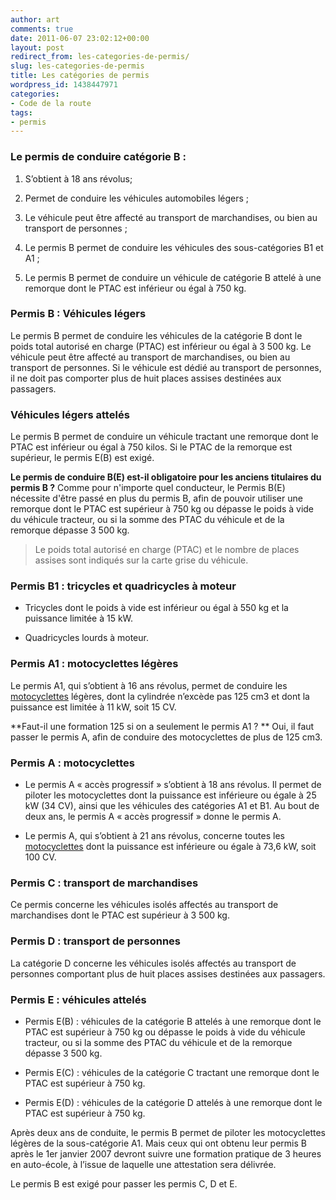 ```yaml
---
author: art
comments: true
date: 2011-06-07 23:02:12+00:00
layout: post
redirect_from: les-categories-de-permis/
slug: les-categories-de-permis
title: Les catégories de permis
wordpress_id: 1438447971
categories:
- Code de la route
tags:
- permis
---
```


### Le permis de conduire catégorie B :





	
  1. S’obtient à 18 ans révolus;

	
  2. Permet de conduire les véhicules automobiles légers ;

	
  3. Le véhicule peut être affecté au transport de marchandises, ou bien au transport de personnes ;

	
  4. Le permis B permet de conduire les véhicules des sous-catégories B1 et A1 ;

	
  5. Le permis B permet de conduire un véhicule de catégorie B attelé à une remorque dont le PTAC est inférieur ou égal à 750 kg.




### Permis B : Véhicules légers


Le permis B permet de conduire les véhicules de la catégorie B dont le poids total autorisé en charge (PTAC) est inférieur ou égal à 3 500 kg. Le véhicule peut être affecté au transport de marchandises, ou bien au transport de personnes. Si le véhicule est dédié au transport de personnes, il ne doit pas comporter plus de huit places assises destinées aux passagers.


### Véhicules légers attelés


Le permis B permet de conduire un véhicule tractant une remorque dont le PTAC est inférieur ou égal à 750 kilos. Si le PTAC de la remorque est supérieur, le permis E(B) est exigé.

**Le permis de conduire B(E) est-il obligatoire pour les anciens titulaires du permis B ?**
Comme pour n'importe quel conducteur, le Permis B(E) nécessite d'être passé en plus du permis B, afin de pouvoir utiliser une remorque dont le PTAC est supérieur à 750 kg ou dépasse le poids à vide du véhicule tracteur, ou si la somme des PTAC du véhicule et de la remorque dépasse 3 500 kg.



<blockquote>Le poids total autorisé en charge (PTAC) et le nombre de places assises sont indiqués sur la carte grise du véhicule.</blockquote>




### Permis B1 : tricycles et quadricycles à moteur





	
  * Tricycles dont le poids à vide est inférieur ou égal à 550 kg et la puissance limitée à 15 kW.

	
  * Quadricycles lourds à moteur.




### Permis A1 : motocyclettes légères


Le permis A1, qui s’obtient à 16 ans révolus, permet de conduire les [motocyclettes](https://irz.fr/motocyclette-cyclomoteur) légères, dont la cylindrée n’excède pas 125 cm3 et dont la puissance est limitée à 11 kW, soit 15 CV.

**Faut-il une formation 125 si on a seulement le permis A1 ? **
Oui, il faut passer le permis A, afin de conduire des motocyclettes de plus de 125 cm3.



### Permis A : motocyclettes





	
  * Le permis A « accès progressif » s’obtient à 18 ans révolus. Il permet de piloter les motocyclettes dont la puissance est inférieure ou égale à 25 kW (34 CV), ainsi que les véhicules des catégories A1 et B1. Au bout de deux ans, le permis A « accès progressif » donne le permis A.

	
  * Le permis A, qui s’obtient à 21 ans révolus, concerne toutes les [motocyclettes](https://irz.fr/motocyclette-cyclomoteur) dont la puissance est inférieure ou égale à 73,6 kW, soit 100 CV.




### Permis C : transport de marchandises


Ce permis concerne les véhicules isolés affectés au transport de marchandises dont le PTAC est supérieur à 3 500 kg.




### Permis D : transport de personnes


La catégorie D concerne les véhicules isolés affectés au transport de personnes comportant plus de huit places assises destinées aux passagers.


### Permis	E	:	véhicules	attelés





	
  * Permis E(B) : véhicules de la catégorie B attelés à une remorque dont le PTAC est supérieur à 750 kg ou dépasse le poids à vide du véhicule tracteur, ou si la somme des PTAC du véhicule et de la remorque dépasse 3 500 kg.

	
  * Permis E(C) : véhicules de la catégorie C tractant une remorque dont le PTAC est supérieur à 750 kg.

	
  * Permis E(D) : véhicules de la catégorie D attelés à une remorque dont le PTAC est supérieur à 750 kg.


Après deux ans de conduite, le permis B permet de piloter les motocyclettes légères de la sous-catégorie A1. Mais ceux qui ont obtenu leur permis B après le 1er janvier 2007 devront suivre une formation pratique de 3 heures en auto-école, à l’issue de laquelle une attestation sera délivrée.

Le permis B est exigé pour passer les permis C, D et E.
